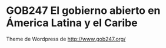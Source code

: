 GOB247  El gobierno abierto en Ámerica Latina y el Caribe
======

Theme de Wordpress de http://www.gob247.org/
